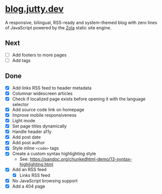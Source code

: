 # [blog.jutty.dev](https://blog.jutty.dev)

A responsive, bilingual, RSS-ready and system-themed blog with zero lines of JavaScript powered by the [Zola](https://getzola.org) static site engine.

## Next
- [ ] Add footers to more pages
- [ ] Add tags

## Done
- [x] Add links RSS feed to header metadata
- [x] Columnar widescreen articles
- [x] Check if localized page exists before opening it with the language selector
- [x] Add source code link on homepage
- [x] Improve mobile responsiveness
- [x] Light mode
- [x] Set page titles dynamically
- [x] Handle header a11y
- [x] Add post date
- [x] Add post author
- [x] Style inline `<code>` tags
- [x] Create a custom syntax highlighting style 
  - See: <https://pandoc.org/chunkedhtml-demo/13-syntax-highlighting.html>
- [x] Add an RSS feed
  - [x] Links RSS feed
- [x] No JavaScript browsing support
- [x] Add a 404 page

